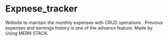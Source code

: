 # Expnese_tracker
Website to maintain the monthly expenses with CRUD operations . Previous expenses and earnings history is one of the advance feature.
Made by Using MERN STACK.
